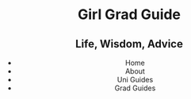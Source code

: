 <!DOCTYPE html>

<HTML LANG "en">

<head>
    <title> Girl Grad Guide - Life, Wisdom and Advice</title>
    <meta charset="UTF-8">
    <meta name="viewport" content="width=device-width, initial-scale=1.0">
    <link rel="stylesheet" type="text/css" href="/Users/chantelle/Desktop/Project/project.css">
    <link href="https://fonts.googleapis.com/css2?family=Advent+Pro:wght@100;200;400&family=Artifika&family=Bilbo+Swash+Caps&display=swap" rel="stylesheet">
</head>

<body>
    <header>
        <h1>Girl Grad Guide</h1>
        <h2> Life, Wisdom, Advice </h2>
      <nav>
        <ul>
            <li>Home</li>
            <li>About</li>
            <li>Uni Guides</li>
            <li>Grad Guides</li>
        </ul>
    </nav>
    </header>
    
  <section id="page"> 
    
  </section>
    
    
</body>

</HTML>


